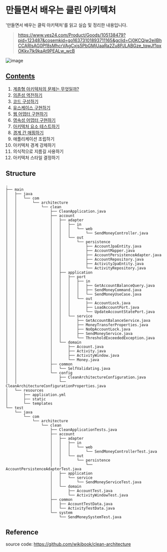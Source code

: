# 만들면서 배우는 클린 아키텍처
'만들면서 배우는 클릭 아키텍처'를 읽고 실습 및 정리한 내용입니다.

> https://www.yes24.com/Product/Goods/105138479?pid=123487&cosemkid=go16373101893711165&gclid=Cj0KCQjw2eilBhCCARIsAG0Pf8sMhcrVAgCxjs5PbGMjUaaRa2Zu8PJLABGze_tqwJf1pxOKkv7lk9kaAt9PEALw_wcB

![image](https://image.yes24.com/goods/105138479/XL)

## [Contents](./contents)

1. [계층형 아키텍처의 문제는 무엇일까?](./contents/ch01-layer-architecture.md)
2. [의존성 역전하기](./contents/ch02-ioc.md)
3. [코드 구성하기](./contents/ch03-code.md)
4. [유스케이스 구현하기](./contents/ch04-usecase.md)
5. [웹 어뎁터 구현하기](./contents/ch05-web-adapter.md)
6. [영속성 어뎁터 구현하기](./contents/ch06-persistence-adapter.md)
7. [아키텍처 요소 테스트하기](./contents/ch07-architecture-test.md)
8. [경계 간 매핑하기](./contents/ch08-mapper.md)
9. 애플리케이션 조립하기
10. 아키텍처 경계 강제하기
11. 의식적으로 지름길 사용하기
12. 아키텍처 스타일 결정하기

## Structure
```
.
├── main
│   ├── java
│   │   └── com
│   │       └── architecture
│   │           └── clean
│   │               ├── CleanApplication.java
│   │               ├── account
│   │               │   ├── adapter
│   │               │   │   ├── in
│   │               │   │   │   └── web
│   │               │   │   │       └── SendMoneyController.java
│   │               │   │   └── out
│   │               │   │       └── persistence
│   │               │   │           ├── AccountJpaEntity.java
│   │               │   │           ├── AccountMapper.java
│   │               │   │           ├── AccountPersistenceAdapter.java
│   │               │   │           ├── AccountRepository.java
│   │               │   │           ├── ActivityJpaEntity.java
│   │               │   │           └── ActivityRepository.java
│   │               │   ├── application
│   │               │   │   ├── port
│   │               │   │   │   ├── in
│   │               │   │   │   │   ├── GetAccountBalanceQuery.java
│   │               │   │   │   │   ├── SendMoneyCommand.java
│   │               │   │   │   │   └── SendMoneyUseCase.java
│   │               │   │   │   └── out
│   │               │   │   │       ├── AccountLock.java
│   │               │   │   │       ├── LoadAccountPort.java
│   │               │   │   │       └── UpdateAccountStatePort.java
│   │               │   │   └── service
│   │               │   │       ├── GetAccountBalanceService.java
│   │               │   │       ├── MoneyTransferProperties.java
│   │               │   │       ├── NoOpAccountLock.java
│   │               │   │       ├── SendMoneyService.java
│   │               │   │       └── ThresholdExceededException.java
│   │               │   └── domain
│   │               │       ├── Account.java
│   │               │       ├── Activity.java
│   │               │       ├── ActivityWindow.java
│   │               │       └── Money.java
│   │               ├── common
│   │               │   └── SelfValidating.java
│   │               └── config
│   │                   ├── CleanArchitectureConfiguration.java
│   │                   └── CleanArchitectureConfigurationProperties.java
│   └── resources
│       ├── application.yml
│       ├── static
│       └── templates
└── test
    └── java
        └── com
            └── architecture
                └── clean
                    ├── CleanApplicationTests.java
                    ├── account
                    │   ├── adapter
                    │   │   ├── in
                    │   │   │   └── web
                    │   │   │       └── SendMoneyControllerTest.java
                    │   │   └── out
                    │   │       └── persistence
                    │   │           └── AccountPersistenceAdapterTest.java
                    │   ├── application
                    │   │   └── service
                    │   │       └── SendMoneyServiceTest.java
                    │   └── domain
                    │       ├── AccountTest.java
                    │       └── ActivityWindowTest.java
                    ├── common
                    │   ├── AccountTestData.java
                    │   └── ActivityTestData.java
                    └── system
                        └── SendMoneySystemTest.java
```

## Reference
source code: https://github.com/wikibook/clean-architecture